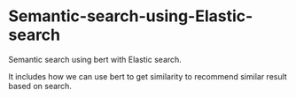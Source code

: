# Semantic-search-using-Elastic-search
Semantic search using bert with Elastic search.

It includes how we can use bert to get similarity to recommend similar result based on search.
